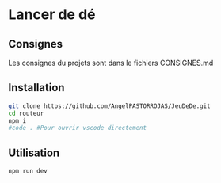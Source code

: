 # Lancer de dé

## Consignes
Les consignes du projets sont dans le fichiers CONSIGNES.md

## Installation

```bash
git clone https://github.com/AngelPASTORROJAS/JeuDeDe.git
cd routeur
npm i
#code . #Pour ouvrir vscode directement
```

## Utilisation
```bash
npm run dev
```